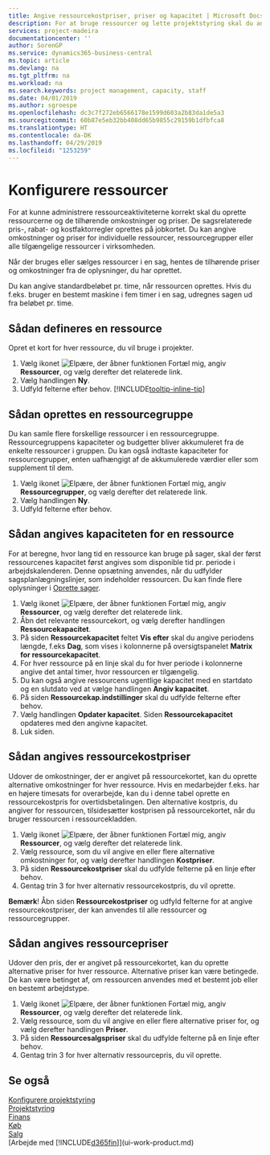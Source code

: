```yaml
---
title: Angive ressourcekostpriser, priser og kapacitet | Microsoft Docs
description: For at bruge ressourcer og lette projektstyring skal du angive omkostninger og priser for individuelle ressourcer eller ressourcegrupper og angive ressourcekapacitet.
services: project-madeira
documentationcenter: ''
author: SorenGP
ms.service: dynamics365-business-central
ms.topic: article
ms.devlang: na
ms.tgt_pltfrm: na
ms.workload: na
ms.search.keywords: project management, capacity, staff
ms.date: 04/01/2019
ms.author: sgroespe
ms.openlocfilehash: dc3c7f272eb6566178e1599d603a2b83da1de5a3
ms.sourcegitcommit: 60b87e5eb32bb408dd65b9855c29159b1dfbfca8
ms.translationtype: HT
ms.contentlocale: da-DK
ms.lasthandoff: 04/29/2019
ms.locfileid: "1253259"
---
```

# <a name="set-up-resources"></a>Konfigurere ressourcer
For at kunne administrere ressourceaktiviteterne korrekt skal du oprette ressourcerne og de tilhørende omkostninger og priser. De sagsrelaterede pris-, rabat- og kostfaktorregler oprettes på jobkortet. Du kan angive omkostninger og priser for individuelle ressourcer, ressourcegrupper eller alle tilgængelige ressourcer i virksomheden.

Når der bruges eller sælges ressourcer i en sag, hentes de tilhørende priser og omkostninger fra de oplysninger, du har oprettet.

Du kan angive standardbeløbet pr. time, når ressourcen oprettes. Hvis du f.eks. bruger en bestemt maskine i fem timer i en sag, udregnes sagen ud fra beløbet pr. time.

## <a name="to-set-up-a-resource"></a>Sådan defineres en ressource
Opret et kort for hver ressource, du vil bruge i projekter.

1. Vælg ikonet ![Elpære, der åbner funktionen Fortæl mig](media/ui-search/search_small.png "Fortæl mig, hvad du vil foretage dig"), angiv **Ressourcer**, og vælg derefter det relaterede link.
2. Vælg handlingen **Ny**.
3. Udfyld felterne efter behov. [!INCLUDE[tooltip-inline-tip](includes/tooltip-inline-tip_md.md)]  

## <a name="to-set-up-a-resource-group"></a>Sådan oprettes en ressourcegruppe
Du kan samle flere forskellige ressourcer i en ressourcegruppe. Ressourcegruppens kapaciteter og budgetter bliver akkumuleret fra de enkelte ressourcer i gruppen. Du kan også indtaste kapaciteter for ressourcegrupper, enten uafhængigt af de akkumulerede værdier eller som supplement til dem.

1. Vælg ikonet ![Elpære, der åbner funktionen Fortæl mig](media/ui-search/search_small.png "Fortæl mig, hvad du vil foretage dig"), angiv **Ressourcegrupper**, og vælg derefter det relaterede link.
2. Vælg handlingen **Ny**.
3. Udfyld felterne efter behov.

## <a name="to-set-capacity-for-a-resource"></a>Sådan angives kapaciteten for en ressource
For at beregne, hvor lang tid en ressource kan bruge på sager, skal der først ressourcenes kapacitet først angives som disponible tid pr. periode i arbejdskalenderen. Denne opsætning anvendes, når du udfylder sagsplanlægningslinjer, som indeholder ressourcen. Du kan finde flere oplysninger i [Oprette sager](projects-how-create-jobs.md).

1. Vælg ikonet ![Elpære, der åbner funktionen Fortæl mig](media/ui-search/search_small.png "Fortæl mig, hvad du vil foretage dig"), angiv **Ressourcer**, og vælg derefter det relaterede link.
2. Åbn det relevante ressourcekort, og vælg derefter handlingen **Ressourcekapacitet**.
3. På siden **Ressourcekapacitet** feltet **Vis efter** skal du angive periodens længde, f.eks **Dag**, som vises i kolonnerne på oversigtspanelet **Matrix for ressourcekapacitet**.
4. For hver ressource på en linje skal du for hver periode i kolonnerne angive det antal timer, hvor ressourcen er tilgængelig.
5. Du kan også angive ressourcens ugentlige kapacitet med en startdato og en slutdato ved at vælge handlingen **Angiv kapacitet**.
6. På siden **Ressourcekap.indstillinger** skal du udfylde felterne efter behov.
7. Vælg handlingen **Opdater kapacitet**. Siden **Ressourcekapacitet** opdateres med den angivne kapacitet.
8. Luk siden.

## <a name="to-set-up-alternate-resource-costs"></a>Sådan angives ressourcekostpriser
Udover de omkostninger, der er angivet på ressourcekortet, kan du oprette alternative omkostninger for hver ressource. Hvis en medarbejder f.eks. har en højere timesats for overarbejde, kan du i denne tabel oprette en ressourcekostpris for overtidsbetalingen. Den alternative kostpris, du angiver for ressourcen, tilsidesætter kostprisen på ressourcekortet, når du bruger ressourcen i ressourcekladden.

1. Vælg ikonet ![Elpære, der åbner funktionen Fortæl mig](media/ui-search/search_small.png "Fortæl mig, hvad du vil foretage dig"), angiv **Ressourcer**, og vælg derefter det relaterede link.  
2. Vælg ressource, som du vil angive en eller flere alternative omkostninger for, og vælg derefter handlingen **Kostpriser**.  
3. På siden **Ressourcekostpriser** skal du udfylde felterne på en linje efter behov.  
4. Gentag trin 3 for hver alternativ ressourcekostpris, du vil oprette.

**Bemærk**! Åbn siden **Ressourcekostpriser** og udfyld felterne for at angive ressourcekostpriser, der kan anvendes til alle ressourcer og ressourcegrupper.

## <a name="to-set-up-alternate-resource-prices"></a>Sådan angives ressourcepriser
Udover den pris, der er angivet på ressourcekortet, kan du oprette alternative priser for hver ressource. Alternative priser kan være betingede. De kan være betinget af, om ressourcen anvendes med et bestemt job eller en bestemt arbejdstype.

1. Vælg ikonet ![Elpære, der åbner funktionen Fortæl mig](media/ui-search/search_small.png "Fortæl mig, hvad du vil foretage dig"), angiv **Ressourcer**, og vælg derefter det relaterede link.
2. Vælg ressource, som du vil angive en eller flere alternative priser for, og vælg derefter handlingen **Priser**.
3. På siden **Ressourcesalgspriser** skal du udfylde felterne på en linje efter behov.
4. Gentag trin 3 for hver alternativ ressourcepris, du vil oprette.

## <a name="see-also"></a>Se også
[Konfigurere projektstyring](projects-setup-projects.md)  
[Projektstyring](projects-manage-projects.md)  
[Finans](finance.md)  
[Køb](purchasing-manage-purchasing.md)         
[Salg](sales-manage-sales.md)      
[Arbejde med [!INCLUDE[d365fin](includes/d365fin_md.md)]](ui-work-product.md)  
